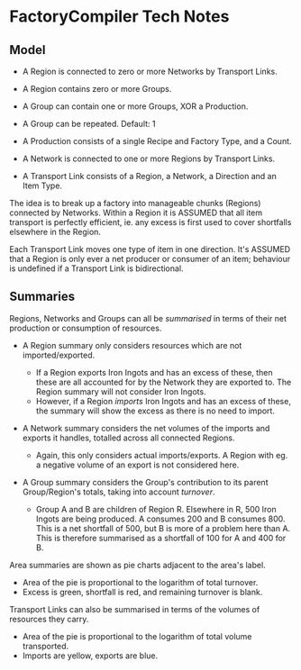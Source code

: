 # FactoryCompiler Tech Notes

## Model

* A Region is connected to zero or more Networks by Transport Links.
* A Region contains zero or more Groups.

* A Group can contain one or more Groups, XOR a Production.
* A Group can be repeated. Default: 1

* A Production consists of a single Recipe and Factory Type, and a Count.

* A Network is connected to one or more Regions by Transport Links.

* A Transport Link consists of a Region, a Network, a Direction and an Item Type.

The idea is to break up a factory into manageable chunks (Regions) connected by Networks.
Within a Region it is ASSUMED that all item transport is perfectly efficient, ie. any excess
is first used to cover shortfalls elsewhere in the Region.

Each Transport Link moves one type of item in one direction. It's ASSUMED that a Region is
only ever a net producer or consumer of an item; behaviour is undefined if a Transport Link
is bidirectional.

## Summaries

Regions, Networks and Groups can all be *summarised* in terms of their net production or
consumption of resources.

* A Region summary only considers resources which are not imported/exported.
  * If a Region exports Iron Ingots and has an excess of these, then these are all accounted
    for by the Network they are exported to. The Region summary will not consider Iron Ingots.
  * However, if a Region *imports* Iron Ingots and has an excess of these, the summary will
    show the excess as there is no need to import.

* A Network summary considers the net volumes of the imports and exports it handles, totalled
  across all connected Regions.
  * Again, this only considers actual imports/exports. A Region with eg. a negative volume of
    an export is not considered here.

* A Group summary considers the Group's contribution to its parent Group/Region's totals,
  taking into account *turnover*.
  * Group A and B are children of Region R. Elsewhere in R, 500 Iron Ingots are being produced.
    A consumes 200 and B consumes 800. This is a net shortfall of 500, but B is more of a 
    problem here than A. This is therefore summarised as a shortfall of 100 for A and 400 for B.

Area summaries are shown as pie charts adjacent to the area's label.
* Area of the pie is proportional to the logarithm of total turnover.
* Excess is green, shortfall is red, and remaining turnover is blank.

Transport Links can also be summarised in terms of the volumes of resources they carry.
* Area of the pie is proportional to the logarithm of total volume transported.
* Imports are yellow, exports are blue.
